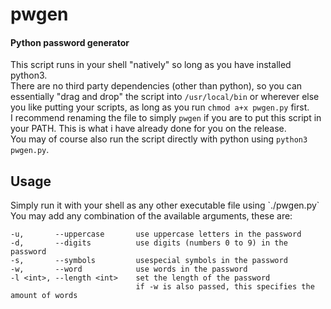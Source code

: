 <h1>pwgen</h1>
<h4>Python password generator</h4>

This script runs in your shell "natively" so long as you have installed python3.<br>
There are no third party dependencies (other than python), so you can essentially "drag and drop" the script into `/usr/local/bin` or wherever else you like putting your scripts, as long as you run `chmod a+x pwgen.py` first.<br>
I recommend renaming the file to simply `pwgen` if you are to put this script in your PATH. This is what i have already done for you on the release.<br>
You may of course also run the script directly with python using `python3 pwgen.py`.

<h2>Usage</h2>
Simply run it with your shell as any other executable file using `./pwgen.py`<br>
You may add any combination of the available arguments, these are:<br>

    -u,       --uppercase       use uppercase letters in the password
    -d,       --digits          use digits (numbers 0 to 9) in the password
    -s,       --symbols         usespecial symbols in the password
    -w,       --word            use words in the password
    -l <int>, --length <int>    set the length of the password 
                                if -w is also passed, this specifies the amount of words

